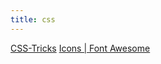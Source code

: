 ```yaml
---
title: css
---
```


<a href="https://css-tricks.com/">CSS-Tricks</a>
<a href="https://fontawesome.com/">Icons | Font Awesome</a>
